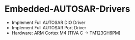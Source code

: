# Embedded-AUTOSAR-Drivers
- Implement Full AUTOSAR DIO Driver
- Implement Full AUTOSAR Port Driver
- Hardware: ARM Cortex M4 (TIVA C -> TM123GH6PM)
